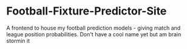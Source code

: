 # Football-Fixture-Predictor-Site
A frontend to house my football prediction models - giving match and league position probabilities.
Don't have a cool name yet but am brain stormin it
